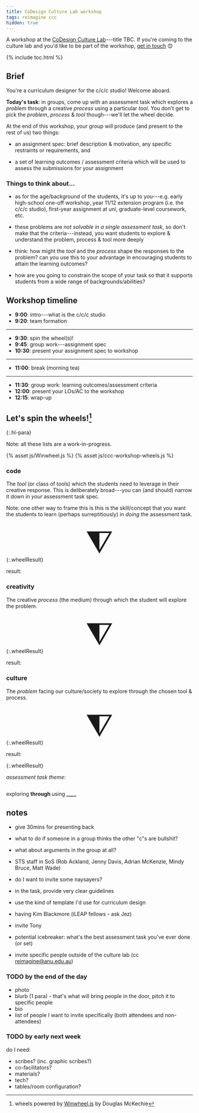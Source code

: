 ```yaml
---
title: CoDesign Culture Lab workshop
tags: reimagine ccc
hidden: true
---
```


A workshop at the [CoDesign Culture
Lab](https://cecs.anu.edu.au/events/event-series/codesign-culture-lab)---title
TBC. If you're coming to the culture lab and you'd like to be part of the
workshop, [get in touch](mailto:ben.swift@anu.edu.au) 😊

{% include toc.html %}

## Brief

You're a curriculum designer for the c/c/c studio! Welcome aboard.

**Today's task**: in groups, come up with an assessment task which explores a
_problem_ through a creative _process_ using a particular _tool_. You don't get
to pick the _problem_, _process_ & _tool_ though---we'll let the wheel decide.

At the end of this workshop, your group will produce (and present to the rest of
us) two things:

- an assignment spec: brief description & motivation, any specific restraints or
  requirements, and 

- a set of learning outcomes / assessment criteria which will be used to assess
  the submissions for your assignment

### Things to think about...

- as for the age/background of the students, it's up to you---e.g. early
  high-school one-off workshop, year 11/12 extension program (i.e. the c/c/c
  studio), first-year assignment at uni, graduate-level coursework, etc.

- these problems are _not solvable in a single assessment task_, so don't make
  that the criteria---instead, you want students to explore & understand the
  problem, process & tool more deeply

- think: how might the _tool_ and the _process_ shape the responses to the
  problem? can you use this to your advantage in encouraging students to attain
  the learning outcomes?

- how are you going to constrain the scope of your task so that it supports
  students from a wide range of backgrounds/abilities?

## Workshop timeline

- **9:00**: intro---what is the c/c/c studio
- **9:20**: team formation

---

- **9:30**: spin the wheel(s)!
- **9:45**: group work---assignment spec
- **10:30**: present your assignment spec to workshop

---

- **11:00**:  break (morning tea)

---

- **11:30**: group work: learning outcomes/assessment criteria
- **12:00**: present your LOs/AC to the workshop
- **12:15**: wrap-up

## Let's spin the wheels![^winwheel]

{:.hl-para}

Note: all these lists are a work-in-progress.

[^winwheel]: wheels powered by [Winwheel.js](http://dougtesting.net/home) by Douglas McKechie

<script src="http://cdnjs.cloudflare.com/ajax/libs/gsap/latest/TweenMax.min.js"></script>
{% asset js/Winwheel.js %}
{% asset js/ccc-workshop-wheels.js %}

<style>
.wheelIndicator {
  width:100%;
  font-size:6em;
  text-align:center;
  margin-bottom:-0.3em;
}

.wheelResult {
  font-size:2em;
  margin-bottom:1em;
}
</style>

### code

The _tool_ (or class of tools) which the students need to leverage in their
creative response. This is deliberately broad---you can (and should) narrow it
down in _your_ assessment task spec.

Note: one other way to frame this is this is the skill/concept that you want the
students to learn (perhaps surreptitiously) in _doing_ the assessment task.

<div class="wheelIndicator">⧨</div>
<canvas id="codeWheel-canvas" width="800" height="600" onclick='startSpin(codeWheel);'>
</canvas>

{:.wheelResult}

result: <strong><span class="codeWheel-canvas-result"></span></strong>

<script>
let acmBoK2016 = [
  "Circuits & Electronics",
  "Computing Algorithms",
  "Computer Architecture",
  "Digital Design",
  "Embedded Systems",
  "Computer Networks",
  "Information Security",
  "Signal Processing",
  "Systems & Project Eng.",
  "Software Design"
];

let benCodeConcepts = [
  "algorithms",
  "robotics",
  "Software Eng",
  "databases",
  "networks",
  "UI/UX design",
  "data analytics",
  "compilers",
  "operating systems"
]

let codeWheel = makeWheel(benCodeConcepts, "codeWheel-canvas");
</script>

### creativity

The creative _process_ (the medium) through which the student will explore the
problem.

<div class="wheelIndicator">⧨</div>
<canvas id="creativityWheel-canvas" width="800" height="600" onclick='startSpin(creativityWheel);'>
</canvas>

{:.wheelResult}

result: <strong><span class="creativityWheel-canvas-result"></span></strong>

<script>
let creativityWheel = makeWheel(
  [
	"music",
   "dance",
   "photography",
	"sculpture",
	"creative writing",
	"meme"
  ],
  "creativityWheel-canvas");
</script>


### culture

The _problem_ facing our culture/society to explore through the chosen tool &
process.

<div class="wheelIndicator">⧨</div>
<canvas id="cultureWheel-canvas" width="800" height="600" onclick='startSpin(cultureWheel);'>
</canvas>

{:.wheelResult}

result: <strong><span class="cultureWheel-canvas-result"></span></strong>

<script>
let cultureWheel = makeWheel(
  [
   "privacy",
   "ethics",
   "wealth distribution",
   "climate change",
   "work-life balance",
   "social media use",
   "immigration",
   "tolerance",
   "conflict"
  ],
  "cultureWheel-canvas");
</script>

{:.wheelResult}

_assessment task theme:_

<p class="hl-para wheelResult">

exploring <strong><span class="cultureWheel-canvas-result">____</span></strong>
through <strong><span class="creativityWheel-canvas-result">____</span></strong>
using <strong><span class="codeWheel-canvas-result">____</span></strong>

</p>

## notes

- give 30mins for presenting back

- what to do if someone in a group thinks the other "c"s are bullshit?

- what about arguments in the group at all?

- STS staff in SoS (Rob Ackland, Jenny Davis, Adrian McKenzie, Mindy Bruce, Matt
  Wade)

- do I want to invite some naysayers?

- in the task, provide very clear guidelines

- use the kind of template I'd use for curriculum design

- having Kim Blackmore (iLEAP fellows - ask Jez)

- invite Tony

- potential icebreaker: what's the best assessment task you've ever done (or
  set)

- invite specific people outside of the culture lab (cc reimagine@anu.edu.au)

### TODO by the end of the day

- photo
- blurb (1 para) - that's what will bring people in the door, pitch it to
  specific people
- bio
- list of people I want to invite specifically (both attendees and
  non-attendees)

### TODO by early next week

do I need:
- scribes? (inc. graphic scribes?)
- co-facilitators?
- materials?
- tech?
- tables/room configuration?
